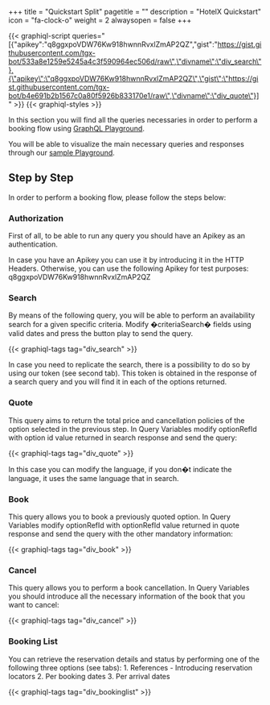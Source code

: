 +++
title = "Quickstart Split"
pagetitle = ""
description = "HotelX Quickstart"
icon = "fa-clock-o"
weight = 2
alwaysopen = false
+++

{{< graphiql-script queries="[{\"apikey\":\"q8ggxpoVDW76Kw918hwnnRvxlZmAP2QZ\",\"gist\":\"https://gist.githubusercontent.com/tgx-bot/533a8e1259e5245a4c3f590964ec506d/raw\",\"divname\":\"div_search\"},{\"apikey\":\"q8ggxpoVDW76Kw918hwnnRvxlZmAP2QZ\",\"gist\":\"https://gist.githubusercontent.com/tgx-bot/b4e691b2b1567c0a80f5926b833170e1/raw\",\"divname\":\"div_quote\"}]" >}}
{{< graphiql-styles >}}

In this section you will find all the queries necessaries in order to perform a booking flow using [GraphQL Playground](https://api.travelgatex.com/). 

You will be able to visualize the main necessary queries and responses through our [sample Playground](https://graphqlbin.com/2k65c8). 

## Step by Step

In order to perform a booking flow, please follow the steps below:

### Authorization
First of all, to be able to run any query you should have an Apikey as an authentication.

In case you have an Apikey you can use it by introducing it in the HTTP Headers. Otherwise, you can use the following Apikey for test purposes: q8ggxpoVDW76Kw918hwnnRvxlZmAP2QZ

### Search 
By means of the following query, you will be able to perform an availability search for a given specific criteria.
Modify �criteriaSearch� fields using valid dates and press the button play to send the query.

{{< graphiql-tags tag="div_search" >}}

In case you need to replicate the search, there is a possibility to do so by using our token (see second tab). This token is obtained in the response of a search query and you will find it in each of the options returned.

### Quote 

This query aims to return the total price and cancellation policies of the option selected in the previous step. In Query Variables modify optionRefId with option id value returned in search response and send the query: 

{{< graphiql-tags tag="div_quote" >}}

In this case you can modify the language, if you don�t indicate the language, it uses the same language that in search. 

### Book 

This query allows you to book a previously quoted option. In Query Variables modify optionRefId with optionRefId value returned in quote response and send the query with the other mandatory information:

<!--<object data="https://graphqlbin.com/1wxWIp" type="text/html" width="100%" height="400px" align="left">
</object>-->
{{< graphiql-tags tag="div_book" >}}

### Cancel 

This query allows you to perform a book cancellation. In Query Variables you should introduce all the necessary information of the book that you want to cancel:

<!--<object data="https://graphqlbin.com/68LYhr" type="text/html" width="100%" height="400px" align="left">
</object>-->
{{< graphiql-tags tag="div_cancel" >}}

### Booking List

You can retrieve the reservation details and status by performing one of the following three options (see tabs):
    1. References - Introducing reservation locators 
    2. Per booking dates
    3. Per arrival dates

 <!--<object data="https://graphqlbin.com/0RvEU2" type="text/html" width="100%" height="400px" align="left">
</object>-->
{{< graphiql-tags tag="div_bookinglist" >}}

